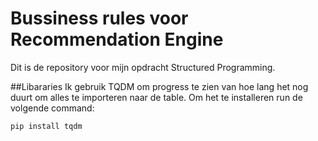 # Bussiness rules voor Recommendation Engine

Dit is de repository voor mijn opdracht Structured Programming.

##Libararies
Ik gebruik TQDM om progress te zien van hoe lang het nog duurt om alles
te importeren naar de table.
Om het te installeren run de volgende command:

`pip install tqdm`